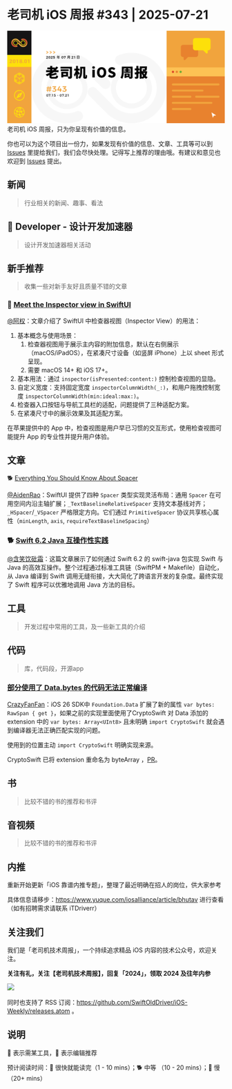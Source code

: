 # 老司机 iOS 周报 #343 | 2025-07-21

![ios-weekly](https://github.com/SwiftOldDriver/iOS-Weekly/blob/master/assets/weekly-header/343.jpg?raw=true)
老司机 iOS 周报，只为你呈现有价值的信息。

你也可以为这个项目出一份力，如果发现有价值的信息、文章、工具等可以到 [Issues](https://github.com/SwiftOldDriver/iOS-Weekly/issues) 里提给我们，我们会尽快处理。记得写上推荐的理由哦。有建议和意见也欢迎到 [Issues](https://github.com/SwiftOldDriver/iOS-Weekly/issues) 提出。

## 新闻

> 行业相关的新闻、趣事、看法

##  Developer - 设计开发加速器

> 设计开发加速器相关活动

## 新手推荐

> 收集一些对新手友好且质量不错的文章

### 🐎 [Meet the Inspector view in SwiftUI](https://serialcoder.dev/text-tutorials/swiftui/meet-the-inspector-view-in-swiftui/)

[@阿权](https://github.com/bqlin)：文章介绍了 SwiftUI 中检查器视图（Inspector View）的用法：

1. 基本概念与使用场景：
   1. 检查器视图用于展示主内容的附加信息，默认在右侧展示（macOS/iPadOS），在紧凑尺寸设备（如竖屏 iPhone）上以 sheet 形式呈现。
   2. 需要 macOS 14+ 和 iOS 17+。
2. 基本用法：通过 `inspector(isPresented:content:)` 控制检查视图的显隐。
3. 自定义宽度：支持固定宽度 `inspectorColumnWidth(_:)`，和用户拖拽控制宽度 `inspectorColumnWidth(min:ideal:max:)`。
4. 检查器入口按钮与导航工具栏的适配，问题提供了三种适配方案。
5. 在紧凑尺寸中的展示效果及其适配方案。

在苹果提供中的 App 中，检查视图是用户早已习惯的交互形式，使用检查视图可能提升 App 的专业性并提升用户体验。

## 文章

🐕 [Everything You Should Know About Spacer](https://kyleye.top/posts/everything-you-should-know-about-spacer/)

[@AidenRao](https://weibo.com/AidenRao)：SwiftUI 提供了四种 `Spacer` 类型实现灵活布局：通用 `Spacer` 在可用空间内沿主轴扩展；`_TextBaselineRelativeSpacer` 支持文本基线对齐；`_HSpacer`/`_VSpacer` 严格限定方向。它们通过 `PrimitiveSpacer` 协议共享核心属性（`minLength`, `axis`, `requireTextBaselineSpacing`）

### 🐕 [Swift 6.2 Java 互操作性实践](https://arturgruchala.com/swift-6-2-java-interoperability-in-practice/)

[@含笑饮砒霜](https://weibo.com/chinafishnews/)：这篇文章展示了如何通过 Swift 6.2 的 swift-java 包实现 Swift 与 Java 的高效互操作。整个过程通过标准工具链（SwiftPM + Makefile）自动化，从 Java 编译到 Swift 调用无缝衔接，大大简化了跨语言开发的复杂度。最终实现了 Swift 程序可以优雅地调用 Java 方法的目标。

## 工具

> 开发过程中常用的工具，及一些新工具的介绍


## 代码

> 库，代码段，开源app


### [部分使用了 Data.bytes 的代码无法正常编译](https://github.com/krzyzanowskim/CryptoSwift/discussions/1073)
[CrazyFanFan](https://github.com/CrazyFanFan)：iOS 26 SDK中 ``Foundation.Data`` 扩展了新的属性 ``var bytes: RawSpan { get }``，如果之前的实现里面使用了CryptoSwift 对 Data 添加的 extension 中的 ``var bytes: Array<UInt8>`` 且未明确 ``import CryptoSwift`` 就会遇到编译器无法正确匹配实现的问题。

使用到的位置主动 `import CryptoSwift` 明确实现来源。

CryptoSwift 已将 extension 重命名为 byteArray ，[PR](https://github.com/krzyzanowskim/CryptoSwift/pull/1076)。

## 书

> 比较不错的书的推荐和书评

## 音视频

> 比较不错的书的推荐和书评

## 内推

重新开始更新「iOS 靠谱内推专题」，整理了最近明确在招人的岗位，供大家参考

具体信息请移步：https://www.yuque.com/iosalliance/article/bhutav 进行查看（如有招聘需求请联系 iTDriverr）

## 关注我们

我们是「老司机技术周报」，一个持续追求精品 iOS 内容的技术公众号，欢迎关注。

**关注有礼，关注【老司机技术周报】，回复「2024」，领取 2024 及往年内参**

![](https://github.com/SwiftOldDriver/iOS-Weekly/blob/master/assets/qrcode_for_wechat.jpg?raw=true)

同时也支持了 RSS 订阅：https://github.com/SwiftOldDriver/iOS-Weekly/releases.atom 。

## 说明

🚧 表示需某工具，🌟 表示编辑推荐

预计阅读时间：🐎 很快就能读完（1 - 10 mins）；🐕 中等 （10 - 20 mins）；🐢 慢（20+ mins）
